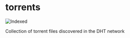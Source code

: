 torrents 
========
![Indexed](https://img.shields.io/badge/indexed-72911-blue)

Collection of torrent files discovered in the DHT network
